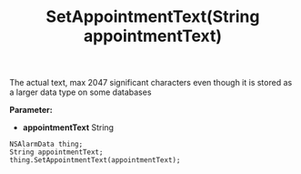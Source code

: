 ﻿---
uid: crmscript_ref_NSAlarmData_SetAppointmentText
title: SetAppointmentText(String appointmentText)
intellisense: NSAlarmData.SetAppointmentText
keywords: NSAlarmData, GetAppointmentText
so.topic: reference
---

The actual text, max 2047 significant characters even though it is stored as a larger data type on some databases

**Parameter:** 
 - **appointmentText** String

```crmscript
NSAlarmData thing;
String appointmentText;
thing.SetAppointmentText(appointmentText);
```

